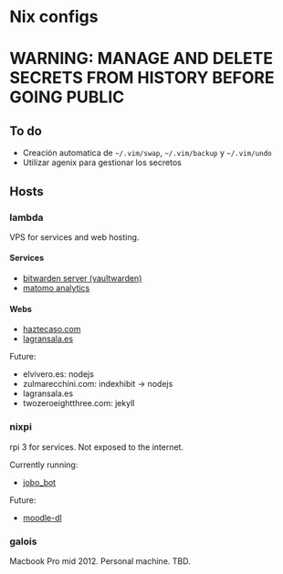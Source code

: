# Nix configs

# WARNING: MANAGE AND DELETE SECRETS FROM HISTORY BEFORE GOING PUBLIC

## To do

- Creación automatica de `~/.vim/swap`, `~/.vim/backup` y `~/.vim/undo`
- Utilizar agenix para gestionar los secretos

## Hosts

### lambda

VPS for services and web hosting.

#### Services

- [bitwarden server (vaultwarden)](https://bw.haztecaso.com)
- [matomo analytics](https://matomo.haztecaso.com)

#### Webs

- [haztecaso.com](https://haztecaso.com)
- [lagransala.es](https://lagransala.es)

Future:

- elvivero.es: nodejs
- zulmarecchini.com: indexhibit -> nodejs
- lagransala.es
- twozeroeightthree.com: jekyll

### nixpi

rpi 3 for services. Not exposed to the internet.

Currently running:

- [jobo_bot](https://github.com/haztecaso/jobo_bot)

Future:

- [moodle-dl](https://github.com/C0D3D3V/Moodle-Downloader-2)

### galois

Macbook Pro mid 2012. Personal machine. TBD.
